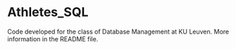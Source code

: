 # Athletes_SQL
Code developed for the class of Database Management at KU Leuven. More information in the README file.
